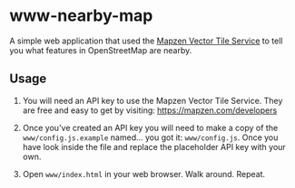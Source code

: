 # www-nearby-map

A simple web application that used the [Mapzen Vector Tile
Service](https://mapzen.com/projects/vector-tiles) to tell you what features in
OpenStreetMap are nearby.

## Usage

1) You will need an API key to use the Mapzen Vector Tile Service. They are free
and easy to get by visiting: https://mapzen.com/developers

2) Once you've created an API key you will need to make a copy of the
`www/config.js.example` named... you got it: `www/config.js`. Once you have look
inside the file and replace the placeholder API key with your own.

3) Open `www/index.html` in your web browser. Walk around. Repeat.
